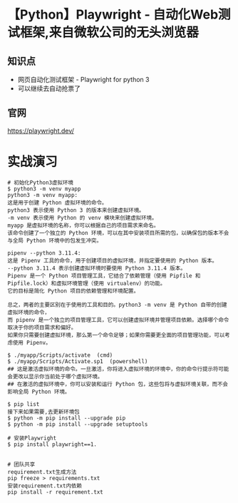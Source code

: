 【Python】Playwright - 自动化Web测试框架,来自微软公司的无头浏览器
============================================================

## 知识点

* 网页自动化测试框架 - Playwright for python 3
* 可以继续去自动抢票了

## 官网
https://playwright.dev/

# 实战演习

``` 
# 初始化Python3虚拟环境
$ python3 -m venv myapp
python3 -m venv myapp:
这是用于创建 Python 虚拟环境的命令。
python3 表示使用 Python 3 的版本来创建虚拟环境。
-m venv 表示使用 Python 的 venv 模块来创建虚拟环境。
myapp 是虚拟环境的名称，你可以根据自己的项目需求来命名。
该命令创建了一个独立的 Python 环境，可以在其中安装项目所需的包，以确保包的版本不会与全局 Python 环境中的包发生冲突。

pipenv --python 3.11.4:
这是 Pipenv 工具的命令，用于创建项目的虚拟环境，并指定要使用的 Python 版本。
--python 3.11.4 表示创建虚拟环境时要使用 Python 3.11.4 版本。
Pipenv 是一个 Python 项目管理工具，它结合了依赖管理（使用 Pipfile 和 Pipfile.lock）和虚拟环境管理（使用 virtualenv）的功能。
它的目标是简化 Python 项目的依赖管理和环境配置。

总之，两者的主要区别在于使用的工具和目的。python3 -m venv 是 Python 自带的创建虚拟环境的命令，
而 pipenv 是一个独立的项目管理工具，它可以创建虚拟环境并管理项目依赖。选择哪个命令取决于你的项目需求和偏好。
如果你只需要创建虚拟环境，那么第一个命令足够；如果你需要更全面的项目管理功能，可以考虑使用 Pipenv。

$ ./myapp/Scripts/activate  (cmd)
$ ./myapp/Scripts/Activate.sp1  (powershell)
## 这是激活虚拟环境的命令。一旦激活，你将进入虚拟环境的环境中，你的命令行提示符可能会更改以显示你当前处于哪个虚拟环境。
## 在激活的虚拟环境中，你可以安装和运行 Python 包，这些包将与虚拟环境关联，而不会影响全局 Python 环境。

$ pip list
接下来如果需要,去更新环境包
$ python -m pip install --upgrade pip
$ python -m pip install --upgrade setuptools

# 安装Playwright
$ pip install playwright==1.


# 团队共享
requirement.txt生成方法
pip freeze > requirements.txt
安装requirement.txt内依赖
pip install -r requirement.txt

```